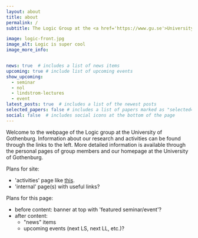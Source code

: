 ```yaml
---
layout: about
title: about
permalink: /
subtitle: The Logic Group at the <a href='https://www.gu.se'>University of Gothenburg</a>

image: logic-front.jpg
image_alt: Logic is super cool
image_more_info: 


news: true  # includes a list of news items
upcoming: true # include list of upcoming events
show_upcoming:
  - seminar
  - nol
  - lindstrom-lectures
  - event
latest_posts: true  # includes a list of the newest posts
selected_papers: false # includes a list of papers marked as "selected={true}"
social: false  # includes social icons at the bottom of the page
---
```


Welcome to the webpage of the Logic group at the University of Gothenburg.
Information about our research and activities can be found through the links to the left.
More detailed information is available through the personal pages of group members and our homepage at the University of Gothenburg.

Plans for site:
- 'activities' page like [this](https://logic-gu.se/activities).
- 'internal' page(s) with useful links?

Plans for this page: 
- before content: banner at top with 'featured seminar/event'?
- after content: 
  - "news" items
  - upcoming events (next LS, next LL, etc.)?